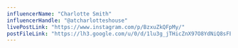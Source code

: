 ```yaml
---
influencerName: "Charlotte Smith"
influencerHandle: "@atcharlotteshouse"
livePostLink: "https://www.instagram.com/p/BzxuZkQFpMy/"
postFileLink: "https://lh3.google.com/u/0/d/1lu3g_jTHicZnX97O8YdNiQ8sFEWQmkP6"
---
```

